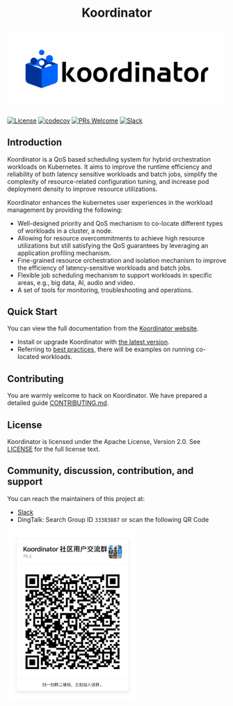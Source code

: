 <h1 align="center">
  <p align="center">Koordinator</p>
  <a href="https://koordinator.sh"><img src="https://github.com/koordinator-sh/koordinator/raw/main/docs/images/koordinator-logo.jpeg" alt="Koordinator"></a>
</h1>

[![License](https://img.shields.io/badge/License-Apache_2.0-4EB1BA.svg)](https://opensource.org/licenses/Apache-2.0)
[![codecov](https://codecov.io/github/koordinator-sh/koordinator/branch/main/graph/badge.svg?token=CPUKM09WJL)](https://codecov.io/github/koordinator-sh/koordinator)
[![PRs Welcome](https://badgen.net/badge/PRs/Welcome/green?icon=https://api.iconify.design/octicon:git-pull-request.svg?color=white)](CONTRIBUTING.md)
[![Slack](https://badgen.net/badge/Slack/Join/4A154B?icon=slack)](https://join.slack.com/t/koordinator-sh/shared_invite/zt-1756qoub4-Cn4~esfdlfAPsD7cwO2NzA)

## Introduction

Koordinator is a QoS based scheduling system for hybrid orchestration workloads on Kubernetes. It aims to improve the
runtime efficiency and reliability of both latency sensitive workloads and batch jobs, simplify the complexity of
resource-related configuration tuning, and increase pod deployment density to improve resource utilizations.

Koordinator enhances the kubernetes user experiences in the workload management by providing the following:

- Well-designed priority and QoS mechanism to co-locate different types of workloads in a cluster, a node.
- Allowing for resource overcommitments to achieve high resource utilizations but still satisfying the QoS guarantees by
  leveraging an application profiling mechanism.
- Fine-grained resource orchestration and isolation mechanism to improve the efficiency of latency-sensitive workloads
  and batch jobs.
- Flexible job scheduling mechanism to support workloads in specific areas, e.g., big data, AI, audio and video.
- A set of tools for monitoring, troubleshooting and operations.

## Quick Start

You can view the full documentation from the [Koordinator website](https://koordinator.sh/docs).

- Install or upgrade Koordinator with [the latest version](https://koordinator.sh/docs/installation).
- Referring to [best practices](https://koordinator.sh/docs/best-practices/colocation-of-spark-jobs), there will be
  examples on running co-located workloads.

## Contributing

You are warmly welcome to hack on Koordinator. We have prepared a detailed guide [CONTRIBUTING.md](CONTRIBUTING.md).

## License

Koordinator is licensed under the Apache License, Version 2.0. See [LICENSE](./LICENSE) for the full license text.

## Community, discussion, contribution, and support

You can reach the maintainers of this project at:

- [Slack](https://join.slack.com/t/koordinator-sh/shared_invite/zt-1756qoub4-Cn4~esfdlfAPsD7cwO2NzA)
- DingTalk: Search Group ID `33383887` or scan the following QR Code

<div>
  <img src="https://github.com/koordinator-sh/koordinator/raw/main/docs/images/dingtalk.jpg" width="300" alt="Dingtalk QRCode">
</div>